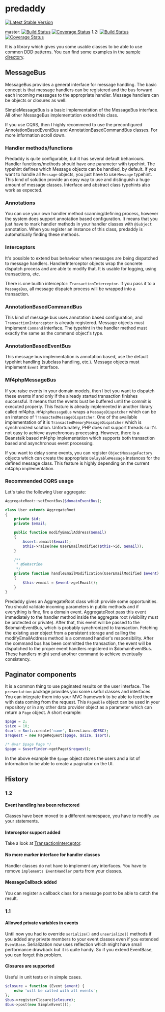predaddy
========
[![Latest Stable Version](https://poser.pugx.org/predaddy/predaddy/v/stable.png)](https://packagist.org/packages/predaddy/predaddy)

master: [![Build Status](https://travis-ci.org/szjani/predaddy.png?branch=master)](https://travis-ci.org/szjani/predaddy) [![Coverage Status](https://coveralls.io/repos/szjani/predaddy/badge.png?branch=master)](https://coveralls.io/r/szjani/predaddy?branch=master)
1.2: [![Build Status](https://travis-ci.org/szjani/predaddy.png?branch=1.2)](https://github.com/szjani/predaddy/tree/1.2) [![Coverage Status](https://coveralls.io/repos/szjani/predaddy/badge.png?branch=1.2)](https://coveralls.io/r/szjani/predaddy?branch=1.2)

It is a library which gives you some usable classes to be able to use common DDD patterns.
You can find some examples in the [sample directory](https://github.com/szjani/predaddy/tree/master/sample).

MessageBus
----------

MessageBus provides a general interface for message handling. The basic concept is that message handlers can
be registered and the bus forward each incoming messages to the appropriate handler. Message handlers
can be objects or closures as well.

SimpleMessageBus is a basic implementation of the MessageBus interface. All other MessageBus implementation extend this class.

If you use CQRS, then I highly recommend to use the preconfigured AnnotationBasedEventBus and AnnotationBasedCommandBus classes.
For more information scroll down.

### Handler methods/functions

Predaddy is quite configurable, but it has several default behaviours. Handler functions/methods should have one parameter with typehint.
The typehint defines which Message objects can be handled, by default. If you want to handle all `Message` objects,
you just have to use `Message` typehint. This kind of solution provide an easy way to use and distinguish a huge amount of
message classes. Interface and abstract class typehints also work as expected.

### Annotations

You can use your own handler method scanning/defining process, however the system does support annotation based configuration.
It means that you just have to mark handler methods in your handler classes with `@Subject` annotation. When you register an instance
of this class, predaddy is automatically finding these methods.

### Interceptors

It's possible to extend bus behaviour when messages are being dispatched to message handlers. HandlerInterceptor objects wrap
the concrete dispatch process and are able to modify that. It is usable for logging, using transactions, etc.

There is one builtin interceptor: `TransactionInterceptor`. If you pass it to a `MessageBus`, all message dispatch process
will be wrapped into a transaction.

### AnnotationBasedCommandBus

This kind of message bus uses annotation based configuration, and `TransactionInterceptor` is already registered. Message objects
must implement `Command` interface. The typehint in the handler method must exactly the same as the command object's type.

### AnnotationBasedEventBus

This message bus implementation is annotation based, use the default typehint handling (subclass handling, etc.). Message objects
must implement `Event` interface.

### Mf4phpMessageBus

If you raise events in your domain models, then I bet you want to dispatch these events if and only if the already started
transaction finishes successful. It means that the events bust be buffered until the commit is executed properly. This feature
is already implemented in another library called mf4php. `Mf4phpMessageBus` wraps a `MessageDispatcher` which can be an instance of
`TransactedMessageDispatcher`. One of the available implementation of it is `TransactedMemoryMessageDispatcher` which is synchronized
solution. Unfortunately, PHP does not support threads so it's not easy to achieve asynchronous processing. However, there is
a Beanstalk based mf4php implementation which supports both transaction based and asynchronous event processing.

If you want to delay some events, you can register `ObjectMessageFactory` objects
which can create the appropriate `DelayableMessage` instances for the defined message class. This feature is highly depending
on the current mf4php implementation.

### Recommended CQRS usage

Let's take the following User aggregate:

```php
AggregateRoot::setEventBus($domainEventBus);

class User extends AggregateRoot
{
    private $id;
    private $email;

    public function modifyEmailAddress($email)
    {
        Assert::email($email);
        $this->raise(new UserEmailModified($this->id, $email));
    }

    /**
     * @Subscribe
     */
    private function handleEmailModification(UserEmailModified $event)
    {
        $this->email = $event->getEmail();
    }
}
```

Predaddy gives an AggregateRoot class which provide some opportunities. You should validate incoming parameters in
public methods and if everything is fine, fire a domain event. AggregateRoot pass this event immediately to the handler method
inside the aggregate root (visibility must be protected or private). After that, this event will be passed to the $domainEventBus,
which is probably synchronized to transaction. Fetching the existing user object from a persistent storage and calling the modifyEmailAddress method
is a command handler's responsibility. After the command bus has been committed the transaction, the event will be dispatched to the proper
event handlers registered in $domainEventBus. These handlers might send another command to achieve eventually consistency.

Paginator components
--------------------

It is a common thing to use paginated results on the user interface. The `presentation` package provides you some useful
classes and interfaces. You can integrate them into your MVC framework to be able to feed them with data coming from the
request. This `Pageable` object can be used in your repository or in any other data provider object as a parameter which can return a `Page` object.
A short example:

```php
$page = 2;
$size = 10;
$sort = Sort::create('name', Direction::$DESC);
$request = new PageRequest($page, $size, $sort);

/* @var $page Page */
$page = $userFinder->getPage($request);
```

In the above example the `$page` object stores the users and a lot of information to be able to create a paginator on the UI.

History
-------

### 1.2

#### Event handling has been refactored

Classes have been moved to a different namespace, you have to modify `use` your statements.

#### Interceptor support added

Take a look at [TransactionInterceptor](https://github.com/szjani/predaddy/blob/1.2/src/predaddy/messagehandling/interceptors/TransactionInterceptor.php).

#### No more marker interface for handler classes

Handler classes do not have to implement any interfaces. You have to remove `implements EventHandler` parts from your classes.

#### MessageCallback added

You can register a callback class for a message post to be able to catch the result.

### 1.1

#### Allowed private variables in events

Until now you had to override `serialize()` and `unserialize()` methods if you added any private members to your event classes even if you extended `EventBase`.
Serialization now uses reflection which might have small performance drawback but it is quite handy. So if you extend EventBase, you can forget this problem.

#### Closures are supported

Useful in unit tests or in simple cases.

```php
$closure = function (Event $event) {
    echo 'will be called with all events';
};
$bus->registerClosure($closure);
$bus->post(new SimpleEvent());
